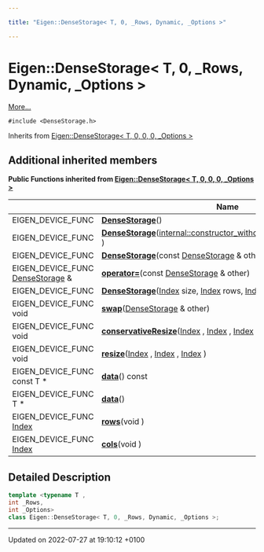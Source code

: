 ```yaml
---

title: "Eigen::DenseStorage< T, 0, _Rows, Dynamic, _Options >"

---
```


# Eigen::DenseStorage< T, 0, _Rows, Dynamic, _Options >



 [More...](#detailed-description)


`#include <DenseStorage.h>`

Inherits from [Eigen::DenseStorage< T, 0, 0, 0, _Options >](http://example.org/classes/classeigen_1_1densestorage/)

## Additional inherited members

**Public Functions inherited from [Eigen::DenseStorage< T, 0, 0, 0, _Options >](http://example.org/classes/classeigen_1_1densestorage/)**

|                | Name           |
| -------------- | -------------- |
| EIGEN_DEVICE_FUNC | **[DenseStorage](http://example.org/classes/classeigen_1_1densestorage/#function-densestorage)**() |
| EIGEN_DEVICE_FUNC | **[DenseStorage](http://example.org/classes/classeigen_1_1densestorage/#function-densestorage)**(<a href="http://example.org/classes/structeigen_1_1internal_1_1constructor__without__unaligned__array__assert/">internal::constructor_without_unaligned_array_assert</a> ) |
| EIGEN_DEVICE_FUNC | **[DenseStorage](http://example.org/classes/classeigen_1_1densestorage/#function-densestorage)**(const <a href="http://example.org/classes/classeigen_1_1densestorage/">DenseStorage</a> & other) |
| EIGEN_DEVICE_FUNC <a href="http://example.org/classes/classeigen_1_1densestorage/">DenseStorage</a> & | **[operator=](http://example.org/classes/classeigen_1_1densestorage/#function-operator=)**(const <a href="http://example.org/classes/classeigen_1_1densestorage/">DenseStorage</a> & other) |
| EIGEN_DEVICE_FUNC | **[DenseStorage](http://example.org/classes/classeigen_1_1densestorage/#function-densestorage)**(<a href="http://example.org/namespaces/namespaceeigen/#typedef-index">Index</a> size, <a href="http://example.org/namespaces/namespaceeigen/#typedef-index">Index</a> rows, <a href="http://example.org/namespaces/namespaceeigen/#typedef-index">Index</a> cols) |
| EIGEN_DEVICE_FUNC void | **[swap](http://example.org/classes/classeigen_1_1densestorage/#function-swap)**(<a href="http://example.org/classes/classeigen_1_1densestorage/">DenseStorage</a> & other) |
| EIGEN_DEVICE_FUNC void | **[conservativeResize](http://example.org/classes/classeigen_1_1densestorage/#function-conservativeresize)**(<a href="http://example.org/namespaces/namespaceeigen/#typedef-index">Index</a> , <a href="http://example.org/namespaces/namespaceeigen/#typedef-index">Index</a> , <a href="http://example.org/namespaces/namespaceeigen/#typedef-index">Index</a> ) |
| EIGEN_DEVICE_FUNC void | **[resize](http://example.org/classes/classeigen_1_1densestorage/#function-resize)**(<a href="http://example.org/namespaces/namespaceeigen/#typedef-index">Index</a> , <a href="http://example.org/namespaces/namespaceeigen/#typedef-index">Index</a> , <a href="http://example.org/namespaces/namespaceeigen/#typedef-index">Index</a> ) |
| EIGEN_DEVICE_FUNC const T * | **[data](http://example.org/classes/classeigen_1_1densestorage/#function-data)**() const |
| EIGEN_DEVICE_FUNC T * | **[data](http://example.org/classes/classeigen_1_1densestorage/#function-data)**() |
| EIGEN_DEVICE_FUNC <a href="http://example.org/namespaces/namespaceeigen/#typedef-index">Index</a> | **[rows](http://example.org/classes/classeigen_1_1densestorage/#function-rows)**(void ) |
| EIGEN_DEVICE_FUNC <a href="http://example.org/namespaces/namespaceeigen/#typedef-index">Index</a> | **[cols](http://example.org/classes/classeigen_1_1densestorage/#function-cols)**(void ) |


## Detailed Description

```cpp
template <typename T ,
int _Rows,
int _Options>
class Eigen::DenseStorage< T, 0, _Rows, Dynamic, _Options >;
```

-------------------------------

Updated on 2022-07-27 at 19:10:12 +0100